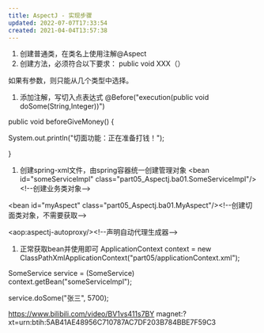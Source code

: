 ```yaml
---
title: AspectJ - 实现步骤
updated: 2022-07-07T17:33:54
created: 2021-04-04T13:57:38
---
```


1.  创建普通类，在类名上使用注解@Aspect
2.  创建方法，必须符合以下要求：
public void XXX（）

如果有参数，则只能从几个类型中选择。
1.  添加注解，写切入点表达式
@Before("execution(public void doSome(String,Integer))")

public void beforeGiveMoney() {

System.out.println("切面功能：正在准备打钱！");

}
1.  创建spring-xml文件，由spring容器统一创建管理对象
\<bean id="someServiceImpl" class="part05_Aspectj.ba01.SomeServiceImpl"/\>\<!--创建业务类对象--\>

\<bean id="myAspect" class="part05_Aspectj.ba01.MyAspect"/\>\<!--创建切面类对象，不需要获取--\>

\<aop:aspectj-autoproxy/\>\<!--声明自动代理生成器--\>
1.  正常获取bean并使用即可
ApplicationContext context = new ClassPathXmlApplicationContext("part05/applicationContext.xml");

SomeService service = (SomeService) context.getBean("someServiceImpl");

service.doSome("张三", 5700);

<https://www.bilibili.com/video/BV1vs411s7BY>
magnet:?xt=urn:btih:5AB41AE48956C710787AC7DF203B784BBE7F59C3

